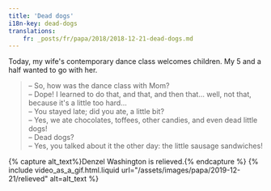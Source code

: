 ```yaml
---
title: 'Dead dogs'
i18n-key: dead-dogs
translations:
    fr: _posts/fr/papa/2018/2018-12-21-dead-dogs.md
---
```


Today, my wife's contemporary dance class welcomes children. My 5 and a half
wanted to go with her.

<!-- more -->

> – So, how was the dance class with Mom?  
> – Dope! I learned to do that, and that, and then that... well, not that,
> because it's a little too hard...  
> – You stayed late; did you ate, a little bit?  
> – Yes, we ate chocolates, toffees, other candies, and even dead little dogs!  
> – Dead dogs?  
> – Yes, you talked about it the other day: the little sausage sandwiches!

{% capture alt_text%}Denzel Washington is relieved.{% endcapture %}
{% include video_as_a_gif.html.liquid
url="/assets/images/papa/2019-12-21/relieved"
alt=alt_text
%}
